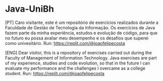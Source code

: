 # Java-UniBh

[PT]
Caro visitante, este é um repositório de exercícios realizados durante a Faculdade de Gestão de Tecnologia da Informação. Os exercícios de Java fazem parte da minha experiência, estudos e evolução de código, para que no futuro eu possa avaliar meu desempenho e os desafios que superei como univesitário.
Run: https://replit.com/@joaofelipecosta

[ENG]
Dear visitor, this is a repository of exercises carried out during the Faculty of Management of Information Technology. Java exercises are part of my experience, studies and code evolution, so that in the future I can evaluate my performance and the challenges I overcame as a college student.
Run: https://replit.com/@joaofelipecosta
